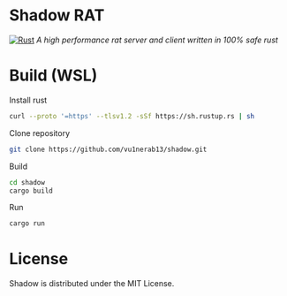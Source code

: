 # Shadow RAT

[![Rust](https://github.com/vu1nerab13/shadow/actions/workflows/build.yml/badge.svg)](https://github.com/vu1nerab13/shadow/actions/workflows/build.yml)
*A high performance rat server and client written in 100% safe rust*

# Build (WSL)

Install rust
```bash
curl --proto '=https' --tlsv1.2 -sSf https://sh.rustup.rs | sh
```

Clone repository
```bash
git clone https://github.com/vu1nerab13/shadow.git
```

Build
```bash
cd shadow
cargo build
```

Run
```bash
cargo run
```

# License

Shadow is distributed under the MIT License.
